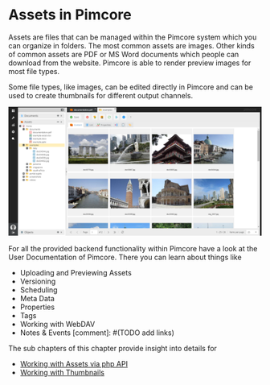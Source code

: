 # Assets in Pimcore

Assets are files that can be managed within the Pimcore system which you can organize in folders. The most common assets 
are images. Other kinds of common assets are PDF or MS Word documents which people can download from the website.
Pimcore is able to render preview images for most file types. 

Some file types, like images, can be edited directly in Pimcore and can be used to create thumbnails for different 
output channels.

![Pimcore Assets](../img/pimcore_assets.png)

For all the provided backend functionality within Pimcore have a look at the User Documentation of Pimcore. There you can
   learn about things like 
   * Uploading and Previewing Assets
   * Versioning
   * Scheduling
   * Meta Data
   * Properties
   * Tags
   * Working with WebDAV
   * Notes & Events
[comment]: #(TODO add links)

The sub chapters of this chapter provide insight into details for
 * [Working with Assets via php API](./01_Working_with_php_API.md) 
 * [Working with Thumbnails](./03_Working_with_Thumbnails.md)

